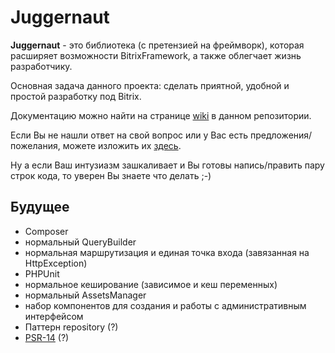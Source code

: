 # Juggernaut

**Juggernaut** - это библиотека (с претензией на фреймворк), которая расширяет возможности BitrixFramework, а также облегчает жизнь разработчику.

Основная задача данного проекта: сделать приятной, удобной и простой разработку под Bitrix.

Документацию можно найти на странице [wiki](https://github.com/irpsv/juggernaut.bitrix/wiki) в данном репозитории.

Если Вы не нашли ответ на свой вопрос или у Вас есть предложения/пожелания, можете изложить их [здесь](https://github.com/irpsv/juggernaut.bitrix/issues).

Ну а если Ваш интузиазм зашкаливает и Вы готовы напись/править пару строк кода, то уверен Вы знаете что делать ;-)

## Будущее

* Composer
* нормальный QueryBuilder
* нормальная маршрутизация и единая точка входа (завязанная на HttpException)
* PHPUnit
* нормальное кеширование (зависимое и кеш переменных)
* нормальный AssetsManager
* набор компонентов для создания и работы с административным интерфейсом
* Паттерн repository (?)
* [PSR-14](https://github.com/php-fig/fig-standards/blob/master/proposed/event-manager.md) (?)

